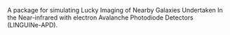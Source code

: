 A package for simulating Lucky Imaging of Nearby Galaxies Undertaken In the Near-infrared with electron Avalanche Photodiode Detectors (LINGUINe-APD). 
